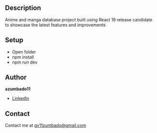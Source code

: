 ## Description

Anime and manga database project built using React 19 release candidate to showcase the latest features and improvements

## Setup

- Open folder
- npm install
- npm run dev

## Author
**azumbado11**
* [LinkedIn](https://www.linkedin.com/in/azumbado11)

## Contact
Contact me at gv11zumbado@gmail.com
